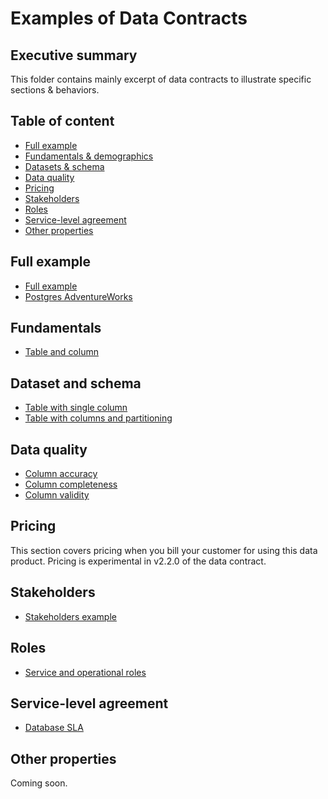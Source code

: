 # Examples of Data Contracts

## Executive summary
This folder contains mainly excerpt of data contracts to illustrate specific sections & behaviors.

## Table of content
* [Full example](#full-example)
* [Fundamentals & demographics](#fundamentals)
* [Datasets & schema](#dataset-and-schema)
* [Data quality](#data-quality)
* [Pricing](#pricing)
* [Stakeholders](#stakeholders)
* [Roles](#roles)
* [Service-level agreement](#service-level-agreement)
* [Other properties](#other-properties)

## Full example

- [Full example](all/full-example.odcs.yaml)
- [Postgres AdventureWorks](all/postgresql-adventureworks-contract.odcs.yaml)

## Fundamentals

- [Table and column](fundamentals/table-column-description.odcs.yaml)

## Dataset and schema

- [Table with single column](schema/table-column.odcs.yaml)
- [Table with columns and partitioning](schema/table-columns-with-partition.odcs.yaml)

## Data quality 

- [Column accuracy](quality/column-accuracy.odcs.yaml)
- [Column completeness](quality/column-completeness.odcs.yaml)
- [Column validity](quality/column-validity.odcs.yaml)

## Pricing
This section covers pricing when you bill your customer for using this data product. Pricing is experimental in v2.2.0 of the data contract.

## Stakeholders

- [Stakeholders example](stakeholders/basic-four-dpo.odcs.yaml)

## Roles

- [Service and operational roles](roles/service-and-operational-roles.odcs.yaml)

## Service-level agreement

- [Database SLA](sla/database-table-sla.odcs.yaml)

## Other properties
Coming soon.
